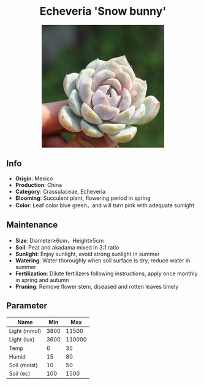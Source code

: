 <h1 align='center'>Echeveria 'Snow bunny'</h1>
<p align="center">
    <img 
        align='center'
        width='320'
        src="../images/echeveria snow bunny.png" 
        alt='Echeveria 'Snow bunny'' />
</p>

## Info

 - **Origin**: Mexico
 - **Production**: China
 - **Category**: Crassulaceae, Echeveria
 - **Blooming**: Succulent plant, flowering period in spring
 - **Color**: Leaf color blue green，and will turn pink with adequate sunlight

## Maintenance

 - **Size**: Diameter≥6cm，Height≥5cm
 - **Soil**: Peat and akadama mixed in 3:1 ratio
 - **Sunlight**: Enjoy sunlight, avoid strong sunlight in summer
 - **Watering**: Water thoroughly when soil surface is dry, reduce water in summer
 - **Fertilization**: Dilute fertilizers following instructions, apply once monthly in spring and autumn
 - **Pruning**: Remove flower stem, diseased and rotten leaves timely

## Parameter

| Name         | Min  | Max   |
|--------------|------|-------|
| Light (mmol) | 3800 | 11500  |
| Light (lux)  | 3600 | 110000 |
| Temp         | 6    | 35    |
| Humid        | 15   | 80    |
| Soil (moist) | 10   | 50    |
| Soil (ec)    | 100  | 1500  |